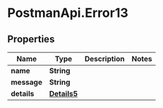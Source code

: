 # PostmanApi.Error13

## Properties

Name | Type | Description | Notes
------------ | ------------- | ------------- | -------------
**name** | **String** |  | 
**message** | **String** |  | 
**details** | [**Details5**](Details5.md) |  | 


